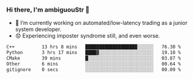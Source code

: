 ### Hi there, I'm ambiguouStr 👋

<!--
**ambiguoustexture/ambiguoustexture** is a ✨ _special_ ✨ repository because its `README.md` (this file) appears on your GitHub profile.

Here are some ideas to get you started:
-->
- 🔭 I’m currently working on automated/low-latency trading as a junior system developer.
- :worried: Experiencing imposter syndrome still, and even worse.

<!--START_SECTION:waka-->

```txt
C++          13 hrs 8 mins   ███████████████████░░░░░░   76.30 %
Python       3 hrs 17 mins   ████▓░░░░░░░░░░░░░░░░░░░░   19.10 %
CMake        39 mins         █░░░░░░░░░░░░░░░░░░░░░░░░   03.87 %
Other        6 mins          ░░░░░░░░░░░░░░░░░░░░░░░░░   00.64 %
gitignore    0 secs          ░░░░░░░░░░░░░░░░░░░░░░░░░   00.09 %
```

<!--END_SECTION:waka-->
